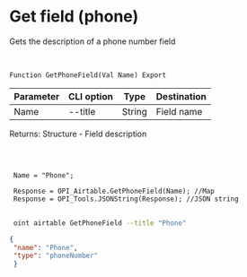 ﻿---
sidebar_position: 9
---

# Get field (phone)
 Gets the description of a phone number field


<br/>


`Function GetPhoneField(Val Name) Export`

 | Parameter | CLI option | Type | Destination |
 |-|-|-|-|
 | Name | --title | String | Field name |

 
 Returns: Structure - Field description

<br/>




```bsl title="Code example"
 
 Name = "Phone";
 
 Response = OPI_Airtable.GetPhoneField(Name); //Map
 Response = OPI_Tools.JSONString(Response); //JSON string
```
	


```sh title="CLI command example"
 
 oint airtable GetPhoneField --title "Phone"

```

```json title="Result"
{
 "name": "Phone",
 "type": "phoneNumber"
 }
```
